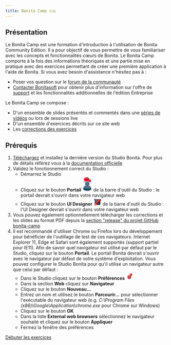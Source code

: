 ```yaml
---
title: Bonita Camp 🇫🇷
---
```


## Présentation

Le Bonita Camp est une formation d'introduction à l'utilisation de Bonita Community Edition. Il a pour objectif de vous permettre de vous familiariser avec les concepts et fonctionnalités cœurs de Bonita.
Le Bonita Camp comporte à la fois des informations théoriques et une partie mise en pratique avec des exercices permettant de créer une première application à l'aide de Bonita.
Si vous avez besoin d'assistance n'hésitez pas à :
* Poser vos question sur le [forum de la communauté](https://community.bonitasoft.com/questions-and-answers)
* [Contacter Bonitasoft](https://fr.bonitasoft.com/nous-contacter) pour obtenir plus d'information sur l'offre de [support](https://fr.bonitasoft.com/support) et les fonctionnalités additionnelles de l'édition Entreprise

Le Bonita Camp se compose :
* D'un ensemble de slides présentés et commentés dans une [séries de vidéos](https://www.youtube.com/playlist?list=PLvvoQatxaHOPSATzZe-zPh-LrSNGfpQEf) ou lors de sessions live
* D'un ensemble d'exercices décrits sur ce site web
* Les [corrections des exercices](https://github.com/Bonitasoft-Community/bonita-camp/releases/latest)

## Prérequis
1. [Téléchargez](https://fr.bonitasoft.com/telechargez) et installez la dernière version du Studio Bonita. Pour plus de détails référez vous à la [documentation officielle](https://documentation.bonitasoft.com/bonita//bonita-studio-download-installation)
1. Validez le fonctionnement correct du Studio :
   - Démarrez le Studio
   - Cliquez sur le bouton **Portail** ![icône portail](images/portal-icon.png) de la barre d'outil du Studio : le portail devrait s'ouvrir dans votre navigateur web
   - Cliquez sur le bouton **UI Designer** ![icône UI Designer](images/ui_designer_24x24.png) de la barre d'outil du Studio : l'UI Designer devrait s'ouvrir dans votre navigateur web
1. Vous pouvez également optionnellement télécharger les corrections et les slides au format PDF depuis la [section "release" du projet GitHub bonita-camp](https://github.com/Bonitasoft-Community/bonita-camp/releases/latest)
1. Il est recommandé d'utiliser Chrome ou Firefox lors du développement pour bénéficier de l'outillage de test de ces navigateurs. Internet Explorer 11, Edge et Safari sont également supportés (support partiel pour IE11). Afin de savoir quel navigateur est utilisé par défaut par le Studio, cliquez sur le bouton **Portail**. Le portail Bonita devrait s'ouvrir avec le navigateur par défaut de votre système d'exploitation. Vous pouvez configurer le Studio Bonita pour qu'il utilise un navigateur autre que celui par défaut :
   - Dans le Studio cliquez sur le bouton **Préférences** ![icône préférences](images/preferences.png)
   - Dans la section **Web** cliquez sur **Navigateur**
   - Cliquez sur le bouton **Nouveau...**
   - Entrez un nom et utilisez le bouton **Parcourir...** pour sélectionner l'exécutable du navigateur web (e.g. *C:\Program Files (x86)\Google\Application\chrome.exe* pour Chrome sur Windows)
   - Cliquez sur le bouton **OK**
   - Dans la liste **External web browsers** sélectionnez le navigateur souhaité et cliquez sur le bouton **Appliquer**
   - Fermez la fenêtre des préférences

[Débuter les exercices](00-introduction.md)

